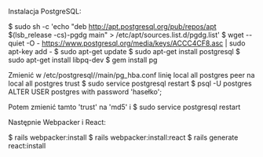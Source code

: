 Instalacja PostgreSQL:

$ sudo sh -c 'echo "deb http://apt.postgresql.org/pub/repos/apt $(lsb_release -cs)-pgdg main" > /etc/apt/sources.list.d/pgdg.list'
$ wget --quiet -O - https://www.postgresql.org/media/keys/ACCC4CF8.asc | sudo apt-key add -
$ sudo apt-get update
$ sudo apt-get install postgresql
$ sudo apt-get install libpq-dev
$ gem install pg

Zmienić w /etc/postgresql/<version>/main/pg_hba.conf linię
local   all             postgres                                peer
na
local   all             postgres                                trust
$ sudo service postgresql restart
$ psql -U postgres
ALTER USER postgres with password 'hasełko';

Potem zmienić tamto 'trust' na 'md5' i
$ sudo service postgresql restart

Następnie Webpacker i React:

$ rails webpacker:install
$ rails webpacker:install:react
$ rails generate react:install